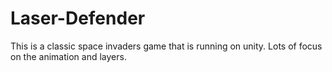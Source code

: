 # Laser-Defender

This is a classic space invaders game that is running on unity. Lots of focus on the animation and layers. 

